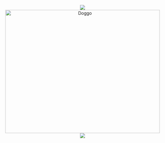 <p align="center">
  <img src="https://komarev.com/ghpvc/?username=dshah1901&color=blue"  /> <!-- Profile Views -->
  <br>
  <img src="https://user-images.githubusercontent.com/73872595/123530299-b50dd100-d74c-11eb-887f-9e068c11a9ac.jpg" alt="Doggo"
	title="Happy doggo coding" width="500" height="400" />  <!-- Cute Doggo	 -->
  <img src="https://github-readme-streak-stats.herokuapp.com/?user=dshah1901&theme=dark"  />  <!-- Github Streak Stats -->
</p>





